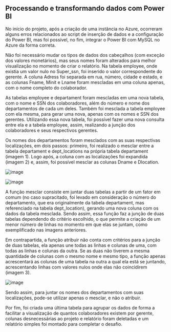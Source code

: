## Processando e transformando dados com Power BI

No início do projeto, após a criação de uma instância no Azure, ocorreram alguns erros relacionados ao script de inserção de dados e a configuração do Power BI, mas foi possível, no fim, integrar o Power BI com MySQL no Azure da forma correta.

Não foi necessário mudar os tipos de dados dos cabeçalhos (com exceção dos valores monetários), mas seus nomes foram alterados para melhor visualização no momento de criar o relatório. 
Na tabela employee, onde existia um valor nulo no Super_ssn, foi inserido o valor correspondente do gerente. A coluna Adress foi separada em rua, número, cidade e estado, e as colunas Fname, Minit e Lname foram mescladas em uma coluna apenas, com o nome completo do colaborador.

As tabelas employee e departament foram mescladas em uma nova tabela, com o nome e SSN dos colaboradores, além do número e nome dos departamentos de cada um deles. Também foi mesclada a tabela employee com ela mesma, para gerar uma nova, apenas com os nomes e SSN dos gerentes. Utilizando essa nova tabela, foi possível fazer uma nova consulta entre ela e a tabela employee, assim, realizando a junção dos colaboradores e seus respectivos gerentes. 

Os nomes dos departamentos foram mesclados com as suas respectivas localizações, em dois passos: primeiro, foi realizado o mesclar entre a tabela departament e dept_locations na própria tabela departament (imagem 1). Logo após, a coluna com as localizações foi expandida (imagem 2) e, assim, foi possível mesclar as colunas Dname e Dlocation. 

![image](https://github.com/thayna-gimenez/transformacao-dados/assets/88508228/3970cdd7-31a5-45c3-932c-8eaced6c01df)

![image](https://github.com/thayna-gimenez/transformacao-dados/assets/88508228/f3e372d9-43e1-464a-99be-64e57f4e9703)

A função mesclar consiste em juntar duas tabelas a partir de um fator em comum (no caso supracitado, foi levado em consideração o número do departamento, que era originalmente da tabela departament, mas referenciado na tabela dept_location), gerando uma nova coluna com os dados da tabela mesclada. Sendo assim, essa função faz a junção de duas tabelas dependendo do critério escolhido, o que permite a criação de um menor número de linhas no momento em que elas se juntam, como exemplificado nas imagens anteriores.

Em contrapartida, a função atribuir não conta com critérios para a junção de duas tabelas, ela apenas une todas as linhas e colunas de uma, com todas as linhas e colunas da outra. Se as duas não tiverem a mesma quantidade de colunas com o mesmo nome e mesmo tipo, a função apenas acrescentará as colunas de uma tabela na outra a qual ela está se juntando, acrescentando linhas com valores nulos onde elas não coincidirem (imagem 3).

![image](https://github.com/thayna-gimenez/transformacao-dados/assets/88508228/c00cc8a0-eed7-4ee7-8e0d-e29c461eedda)

Sendo assim, para juntar os nomes dos departamentos com suas localizações, pode-se utilizar apenas o mesclar, e não o atribuir.

Por fim, foi criada uma última tabela para agrupar os dados de forma a facilitar a visualização de quantos colaboradores existem por gerente, colunas desnecessárias ao projeto e relatório foram deletadas e um relatório simples foi montado para completar o desafio.
